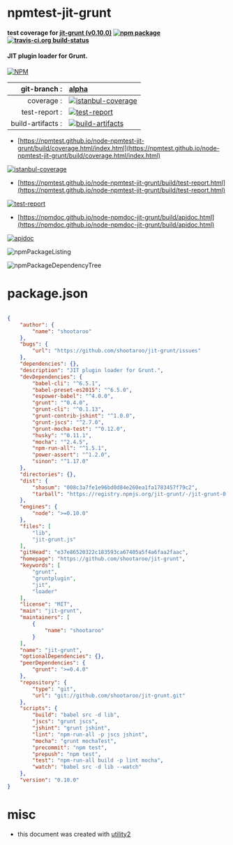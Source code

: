 # npmtest-jit-grunt

#### test coverage for  [jit-grunt (v0.10.0)](https://github.com/shootaroo/jit-grunt)  [![npm package](https://img.shields.io/npm/v/npmtest-jit-grunt.svg?style=flat-square)](https://www.npmjs.org/package/npmtest-jit-grunt) [![travis-ci.org build-status](https://api.travis-ci.org/npmtest/node-npmtest-jit-grunt.svg)](https://travis-ci.org/npmtest/node-npmtest-jit-grunt)

#### JIT plugin loader for Grunt.

[![NPM](https://nodei.co/npm/jit-grunt.png?downloads=true&downloadRank=true&stars=true)](https://www.npmjs.com/package/jit-grunt)

| git-branch : | [alpha](https://github.com/npmtest/node-npmtest-jit-grunt/tree/alpha)|
|--:|:--|
| coverage : | [![istanbul-coverage](https://npmtest.github.io/node-npmtest-jit-grunt/build/coverage.badge.svg)](https://npmtest.github.io/node-npmtest-jit-grunt/build/coverage.html/index.html)|
| test-report : | [![test-report](https://npmtest.github.io/node-npmtest-jit-grunt/build/test-report.badge.svg)](https://npmtest.github.io/node-npmtest-jit-grunt/build/test-report.html)|
| build-artifacts : | [![build-artifacts](https://npmtest.github.io/node-npmtest-jit-grunt/glyphicons_144_folder_open.png)](https://github.com/npmtest/node-npmtest-jit-grunt/tree/gh-pages/build)|

- [https://npmtest.github.io/node-npmtest-jit-grunt/build/coverage.html/index.html](https://npmtest.github.io/node-npmtest-jit-grunt/build/coverage.html/index.html)

[![istanbul-coverage](https://npmtest.github.io/node-npmtest-jit-grunt/build/screenCapture.buildCi.browser.%252Ftmp%252Fbuild%252Fcoverage.lib.html.png)](https://npmtest.github.io/node-npmtest-jit-grunt/build/coverage.html/index.html)

- [https://npmtest.github.io/node-npmtest-jit-grunt/build/test-report.html](https://npmtest.github.io/node-npmtest-jit-grunt/build/test-report.html)

[![test-report](https://npmtest.github.io/node-npmtest-jit-grunt/build/screenCapture.buildCi.browser.%252Ftmp%252Fbuild%252Ftest-report.html.png)](https://npmtest.github.io/node-npmtest-jit-grunt/build/test-report.html)

- [https://npmdoc.github.io/node-npmdoc-jit-grunt/build/apidoc.html](https://npmdoc.github.io/node-npmdoc-jit-grunt/build/apidoc.html)

[![apidoc](https://npmdoc.github.io/node-npmdoc-jit-grunt/build/screenCapture.buildCi.browser.%252Ftmp%252Fbuild%252Fapidoc.html.png)](https://npmdoc.github.io/node-npmdoc-jit-grunt/build/apidoc.html)

![npmPackageListing](https://npmtest.github.io/node-npmtest-jit-grunt/build/screenCapture.npmPackageListing.svg)

![npmPackageDependencyTree](https://npmtest.github.io/node-npmtest-jit-grunt/build/screenCapture.npmPackageDependencyTree.svg)



# package.json

```json

{
    "author": {
        "name": "shootaroo"
    },
    "bugs": {
        "url": "https://github.com/shootaroo/jit-grunt/issues"
    },
    "dependencies": {},
    "description": "JIT plugin loader for Grunt.",
    "devDependencies": {
        "babel-cli": "^6.5.1",
        "babel-preset-es2015": "^6.5.0",
        "espower-babel": "^4.0.0",
        "grunt": "^0.4.0",
        "grunt-cli": "^0.1.13",
        "grunt-contrib-jshint": "^1.0.0",
        "grunt-jscs": "^2.7.0",
        "grunt-mocha-test": "^0.12.0",
        "husky": "^0.11.1",
        "mocha": "^2.4.5",
        "npm-run-all": "^1.5.1",
        "power-assert": "^1.2.0",
        "sinon": "^1.17.0"
    },
    "directories": {},
    "dist": {
        "shasum": "008c3a7fe1e96bd0d84e260ea1fa1783457f79c2",
        "tarball": "https://registry.npmjs.org/jit-grunt/-/jit-grunt-0.10.0.tgz"
    },
    "engines": {
        "node": ">=0.10.0"
    },
    "files": [
        "lib",
        "jit-grunt.js"
    ],
    "gitHead": "e37e86520322c183593ca67405a5f4a6faa2faac",
    "homepage": "https://github.com/shootaroo/jit-grunt",
    "keywords": [
        "grunt",
        "gruntplugin",
        "jit",
        "loader"
    ],
    "license": "MIT",
    "main": "jit-grunt",
    "maintainers": [
        {
            "name": "shootaroo"
        }
    ],
    "name": "jit-grunt",
    "optionalDependencies": {},
    "peerDependencies": {
        "grunt": ">=0.4.0"
    },
    "repository": {
        "type": "git",
        "url": "git://github.com/shootaroo/jit-grunt.git"
    },
    "scripts": {
        "build": "babel src -d lib",
        "jscs": "grunt jscs",
        "jshint": "grunt jshint",
        "lint": "npm-run-all -p jscs jshint",
        "mocha": "grunt mochaTest",
        "precommit": "npm test",
        "prepush": "npm test",
        "test": "npm-run-all build -p lint mocha",
        "watch": "babel src -d lib --watch"
    },
    "version": "0.10.0"
}
```



# misc
- this document was created with [utility2](https://github.com/kaizhu256/node-utility2)
